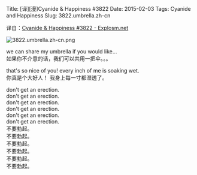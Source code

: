 Title: [译][漫]Cyanide & Happiness #3822
Date: 2015-02-03
Tags: Cyanide and Happiness
Slug: 3822.umbrella.zh-cn

译自：[Cyanide & Happiness #3822 - Explosm.net](http://explosm.net/comics/3822/)


![3822.umbrella.zh-cn.png](/static/images/comics/3822.umbrella.zh-cn.png)





we can share my
umbrella if you would like...       
如果你不介意的话，我们可以共用一把伞。。。


that's so nice of you!
every inch of me is soaking wet.        
你真是个大好人！
我身上每一寸都湿透了。


don't get an erection.      
don't get an erection.      
don't get an erection.      
don't get an erection.      
don't get an erection.      
don't get an erection.      
不要勃起。       
不要勃起。       
不要勃起。       
不要勃起。       
不要勃起。       
不要勃起。       
